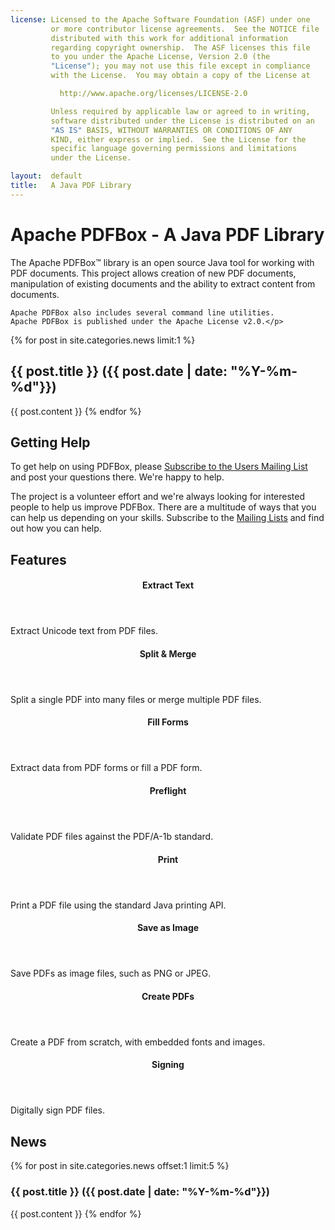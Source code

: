 ```yaml
---
license: Licensed to the Apache Software Foundation (ASF) under one
         or more contributor license agreements.  See the NOTICE file
         distributed with this work for additional information
         regarding copyright ownership.  The ASF licenses this file
         to you under the Apache License, Version 2.0 (the
         "License"); you may not use this file except in compliance
         with the License.  You may obtain a copy of the License at

           http://www.apache.org/licenses/LICENSE-2.0

         Unless required by applicable law or agreed to in writing,
         software distributed under the License is distributed on an
         "AS IS" BASIS, WITHOUT WARRANTIES OR CONDITIONS OF ANY
         KIND, either express or implied.  See the License for the
         specific language governing permissions and limitations
         under the License.

layout:  default
title:   A Java PDF Library
---
```

# Apache PDFBox - A Java PDF Library

<p class="lead">The Apache PDFBox™ library is an open source Java tool for working with
    PDF documents. This project allows creation of new PDF documents, manipulation of existing
    documents and the ability to extract content from documents.

    Apache PDFBox also includes several command line utilities.
    Apache PDFBox is published under the Apache License v2.0.</p>

{% for post in site.categories.news limit:1 %}
<h2>{{ post.title }} ({{ post.date  | date: "%Y-%m-%d"}})</h2>
{{ post.content }}
{% endfor %}

## Getting Help ##

To get help on using PDFBox, please [Subscribe to the Users Mailing List](mailto:users-subscribe@pdfbox.apache.org) and post your
questions there. We're happy to help.

The project is a volunteer effort and we're always looking for interested people to help
us improve PDFBox. There are a multitude of ways that you can help us depending on your
skills. Subscribe to the [Mailing Lists](/mailinglists.html) and find out how you can help.

<h2 id="features">Features</h2>

<div class="row">
    <div class="col-md-3">
        <header><h4><span class="oi oi-box"></span>Extract Text</h4></header>
        <p>Extract Unicode text from PDF files.</p>
    </div>
    <div class="col-md-3">
        <header><h4><span class="oi oi-box"></span>Split &amp; Merge</h4></header>
        <p>Split a single PDF into many files or merge multiple PDF files.</p>
    </div>
    <div class="col-md-3">
        <header><h4><span class="oi oi-box"></span>Fill Forms</h4></header>
        <p>Extract data from PDF forms or fill a PDF form.</p>
    </div>
    <div class="col-md-3">
        <header><h4><span class="oi oi-box"></span>Preflight</h4></header>
        <p>Validate PDF files against the PDF/A-1b standard.</p>
    </div>
</div>

<div class="row">
    <div class="col-md-3">
        <header><h4><span class="oi oi-box"></span>Print</h4></header>
        <p>Print a PDF file using the standard Java printing API.</p>
    </div>
    <div class="col-md-3">
        <header><h4><span class="oi oi-box"></span>Save as Image</h4></header>
        <p>Save PDFs as image files, such as PNG or JPEG.</p>
    </div>
    <div class="col-md-3">
        <header><h4><span class="oi oi-box"></span>Create PDFs</h4></header>
        <p>Create a PDF from scratch, with embedded fonts and images.</p>
    </div>
    <div class="col-md-3">
        <header><h4><span class="oi oi-box"></span>Signing</h4></header>
        <p>Digitally sign PDF files.</p>
    </div>
</div>

## News
{% for post in site.categories.news offset:1 limit:5 %}
<h3>{{ post.title }} ({{ post.date  | date: "%Y-%m-%d"}}) </h3>
{{ post.content }}
{% endfor %}
